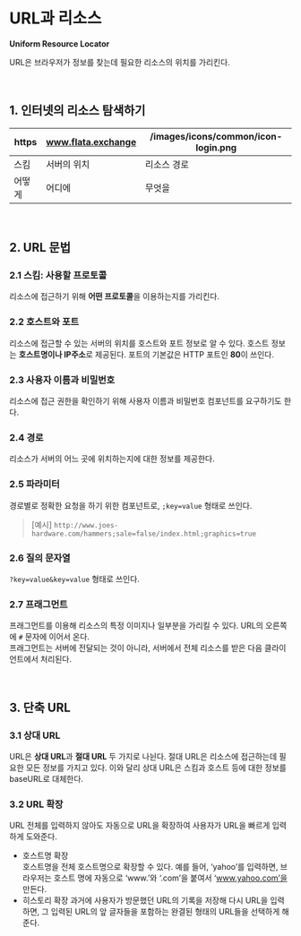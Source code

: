 # URL과 리소스

**Uniform Resource Locator**

URL은 브라우저가 정보를 찾는데 필요한 리소스의 위치를 가리킨다.

<br/>

## 1. 인터넷의 리소스 탐색하기

| https  | www.flata.exchange | /images/icons/common/icon-login.png |
| ------ | ------------------ | ----------------------------------- |
| 스킴   | 서버의 위치        | 리소스 경로                         |
| 어떻게 | 어디에             | 무엇을                              |

<br />

## 2. URL 문법

### 2.1 스킴: 사용할 프로토콜

리소스에 접근하기 위해 **어떤 프로토콜**을 이용하는지를 가리킨다.

### 2.2 호스트와 포트

리소스에 접근할 수 있는 서버의 위치를 호스트와 포트 정보로 알 수 있다.
호스트 정보는 **호스트명이나 IP주소**로 제공된다. 포트의 기본값은 HTTP 포트인 **80**이 쓰인다.

### 2.3 사용자 이름과 비밀번호

리소스에 접근 권한을 확인하기 위해 사용자 이름과 비밀번호 컴포넌트를 요구하기도 한다.

### 2.4 경로

리소스가 서버의 어느 곳에 위치하는지에 대한 정보를 제공한다.

### 2.5 파라미터

경로별로 정확한 요청을 하기 위한 컴포넌트로, `;key=value` 형태로 쓰인다.

> [예시] `http://www.joes-hardware.com/hammers;sale=false/index.html;graphics=true`

### 2.6 질의 문자열

`?key=value&key=value` 형태로 쓰인다.

### 2.7 프래그먼트

프래그먼트를 이용해 리소스의 특정 이미지나 일부분을 가리킬 수 있다. URL의 오른쪽에 `#` 문자에 이어서 온다.  
프래그먼트는 서버에 전달되는 것이 아니라, 서버에서 전체 리소스를 받은 다음 클라이언트에서 처리된다.

<br />

## 3. 단축 URL

### 3.1 상대 URL

URL은 **상대 URL**과 **절대 URL** 두 가지로 나뉜다. 절대 URL은 리소스에 접근하는데 필요한 모든 정보를 가지고 있다. 이와 달리 상대 URL은 스킴과 호스트 등에 대한 정보를 baseURL로 대체한다.

### 3.2 URL 확장

URL 전체를 입력하지 않아도 자동으로 URL을 확장하여 사용자가 URL을 빠르게 입력하게 도와준다.

- 호스트명 확장  
   호스트명을 전체 호스트명으로 확장할 수 있다.
  예를 들어, ‘yahoo’를 입력하면, 브라우저는 호스트 명에 자동으로 ‘www.’와 ‘.com’을 붙여서 ‘www.yahoo.com’을 만든다.
- 히스토리 확장
  과거에 사용자가 방문했던 URL의 기록을 저장해 다시 URL을 입력하면, 그 입력된 URL의 앞 글자들을 포함하는 완결된 형태의 URL들을 선택하게 해준다.
